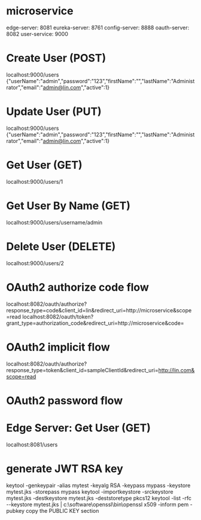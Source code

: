 # microservice
edge-server: 8081
eureka-server: 8761
config-server: 8888
oauth-server: 8082
user-service: 9000

# Create User (POST)
localhost:9000/users
{"userName":"admin","password":"123","firstName":"","lastName":"Administrator","email":"admin@lin.com","active":1}

# Update User (PUT)
localhost:9000/users
{"userName":"admin","password":"123","firstName":"","lastName":"Administrator","email":"admin@lin.com","active":1}

# Get User (GET)
localhost:9000/users/1

# Get User By Name (GET)
localhost:9000/users/username/admin

# Delete User (DELETE)
localhost:9000/users/2

# OAuth2 authorize code flow
localhost:8082/oauth/authorize?response_type=code&client_id=lin&redirect_uri=http://microservice&scope=read
localhost:8082/oauth/token?grant_type=authorization_code&redirect_uri=http://microservice&code=

# OAuth2 implicit flow
localhost:8082/oauth/authorize?response_type=token&client_id=sampleClientId&redirect_uri=http://lin.com&scope=read

# OAuth2 password flow

# Edge Server: Get User (GET)
localhost:8081/users

# generate JWT RSA key
keytool -genkeypair -alias mytest -keyalg RSA -keypass mypass -keystore mytest.jks -storepass mypass
keytool -importkeystore -srckeystore mytest.jks -destkeystore mytest.jks -deststoretype pkcs12
keytool -list -rfc --keystore mytest.jks | c:\software\openssl\bin\openssl x509 -inform pem -pubkey
copy the PUBLIC KEY section
